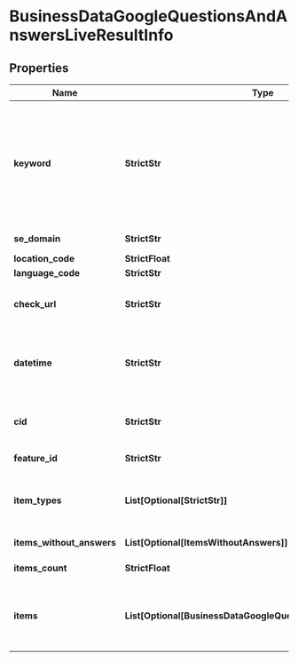 # BusinessDataGoogleQuestionsAndAnswersLiveResultInfo


## Properties

| Name | Type | Description | Notes |
|------------ | ------------- | ------------- | -------------|
**keyword** | **StrictStr** | keyword received in a POST array<br>keyword is returned with decoded %## (plus character ‘+’ will be decoded to a space character)<br>this field will contain the cid parameter if you specified it in the keyword field when setting a task;<br>example:<br>cid:2946633002421908862<br>learn more about the parameter in this help center article |[optional]|
**se_domain** | **StrictStr** | search engine domain as specified in a POST array |[optional]|
**location_code** | **StrictFloat** | location code in a POST array |[optional]|
**language_code** | **StrictStr** | language code in a POST array |[optional]|
**check_url** | **StrictStr** | direct URL to search engine results<br>you can use it to make sure that we provided accurate results |[optional]|
**datetime** | **StrictStr** | date and time when the result was received<br>in the UTC format: “yyyy-mm-dd hh-mm-ss +00:00”<br>example:<br>2019-11-15 12:57:46 +00:00 |[optional]|
**cid** | **StrictStr** | google-defined client id<br>unique id of a local establishment;<br>learn more about the identifier in this help center article |[optional]|
**feature_id** | **StrictStr** | unique identifier of the SERP feature |[optional]|
**item_types** | **List[Optional[StrictStr]]** | item types<br>types of search engine results encountered in the items array;<br>possible item types: google_business_question_item |[optional]|
**items_without_answers** | **List[Optional[ItemsWithoutAnswers]]** | array of google business question items without answers |[optional]|
**items_count** | **StrictFloat** | the number of items in the items array |[optional]|
**items** | **List[Optional[BusinessDataGoogleQuestionsAndAnswersItem]]** | array of items within google_business_question_item<br>contains answers to the google business questions;<br>possible item types google_business_answer_element |[optional]|